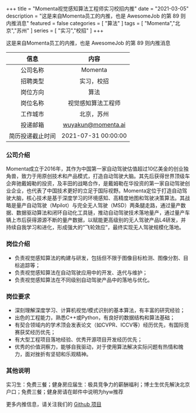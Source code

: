+++
title = "Momenta视觉感知算法工程师实习校招内推"
date = "2021-03-05"
description = "这是来自Momenta员工的内推，也是 AwesomeJob 的第 89 则内推消息"
featured = false
categories = [
    "算法"
]
tags = [
    "Momenta","北京","苏州"
]
series = [
    "实习","校招"
]
+++

这是来自Momenta员工的内推，也是 AwesomeJob 的第 89 则内推消息
<!--more-->

| 信息 | 内容 |
| :-----:| :----: |
| 公司名称 | Momenta |
| 招聘类型 | 实习，校招 |
| 岗位方向 | 算法 |
| 岗位名称 | 视觉感知算法工程师 |
| 工作城市 | 北京，苏州 |
| 投递邮箱 | wuyakun@momenta.ai |
| 简历投递截止时间 | 2021-07-31 00:00:00 |

### 公司介绍

Momenta成立于2016年，其作为中国第一家自动驾驶估值超过10亿美金的创业独角兽，致力于用原创技术和产品模式，打造自动驾驶大脑。其先后获得世界顶级车企奔驰戴姆勒的投资，及丰田的战略合作，是戴姆勒在华投资的第一家自动驾驶创业企业，也代表了中国技术更好的立足于国际视野。Momenta定位于打造自动驾驶大脑，核心技术是基于深度学习的环境感知、高精度地图和驾驶决策算法。其战略是量产自动驾驶（Mpilot）与完全无人驾驶（MSD）两条腿走路，通过量产数据、数据驱动算法和闭环自动化工具链，推动自动驾驶技术落地量产，通过量产车辆上市后获得源源不断的量产数据，以赋能更高级别的无人驾驶产品L4研发，并持续自我学习和进化，形成强大的“飞轮效应”，最终实现无人驾驶规模化落地。

### 岗位介绍

- 负责视觉感知算法的构建与研发，包括但不限于图像目标检测、图像分割、目标追踪等；
- 负责视觉感知算法在自动驾驶应用中的开发、迭代与维护；
- 负责视觉感知算法在不同级别自动驾驶产品中的落地与优化。

### 岗位要求

-  深刻理解深度学习、计算机视觉/模式识别的基本算法，有丰富的研究经验；
-  出色的工程能力，熟悉C++或Python，有良好的数据结构和算法基础；
-  有契合领域内的学术顶会发表论文（如CVPR、ICCV等）经历优先，有国际竞赛获奖经历优先；
-  有大型工程项目落地经验、优秀开源项目开发经历优先；
-  优秀的价值洞察力，能够自我驱动，对于使用算法解决实际问题有热情和魄力，面对挫折有坚韧和乐观精神。

### 其他说明

实习生：免费三餐；健身房应届生：极具竞争力的薪酬福利；博士生优先解決北京户口；免费三餐；健身房请在邮件中说明为hyw推荐

更多内推信息，请关注我们的 [Github 项目](https://github.com/Dikea/AwesomeJob)

